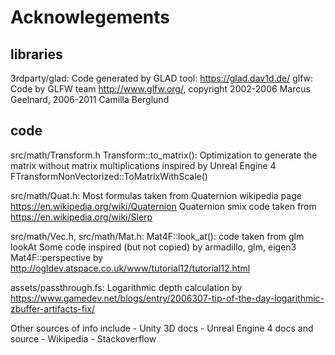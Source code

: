 # Acknowlegements

## libraries

3rdparty/glad: Code generated by GLAD tool: https://glad.dav1d.de/
glfw: Code by GLFW team http://www.glfw.org/, copyright 2002-2006 Marcus Geelnard, 2006-2011 Camilla Berglund

## code

src/math/Transform.h Transform::to_matrix():
    Optimization to generate the matrix without matrix multiplications inspired by
    Unreal Engine 4 FTransformNonVectorized::ToMatrixWithScale()

src/math/Quat.h:
    Most formulas taken from Quaternion wikipedia page
    https://en.wikipedia.org/wiki/Quaternion
    Quaternion smix code taken from https://en.wikipedia.org/wiki/Slerp

src/math/Vec.h, src/math/Mat.h:
    Mat4F::look_at(): code taken from glm lookAt
    Some code inspired (but not copied) by armadillo, glm, eigen3
    Mat4F::perspective by http://ogldev.atspace.co.uk/www/tutorial12/tutorial12.html

assets/passthrough.fs:
    Logarithmic depth calculation by https://www.gamedev.net/blogs/entry/2006307-tip-of-the-day-logarithmic-zbuffer-artifacts-fix/

Other sources of info include
    - Unity 3D docs
    - Unreal Engine 4 docs and source
    - Wikipedia
    - Stackoverflow
